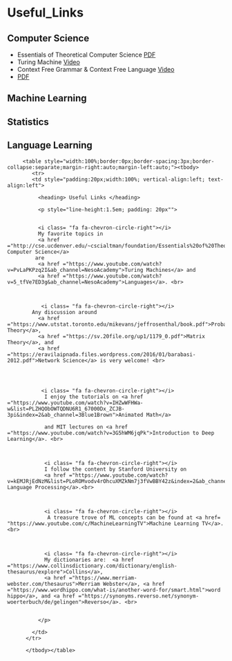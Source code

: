 # Useful_Links

## Computer Science
- Essentials of Theoretical Computer Science [PDF](http://cse.ucdenver.edu/~cscialtman/foundation/Essentials%20of%20Theoretical%20Computer%20Science.pdf)
- Turing Machine [Video](https://www.youtube.com/watch?v=PvLaPKPzq2I&ab_channel=NesoAcademy)
- Context Free Grammar & Context Free Language [Video](https://www.youtube.com/watch?v=5_tfVe7ED3g&ab_channel=NesoAcademy)
- [PDF](http://cse.ucdenver.edu/~cscialtman/foundation/Essentials%20of%20Theoretical%20Computer%20Science.pdf)

## Machine Learning

## Statistics

## Language Learning





         <table style="width:100%;border:0px;border-spacing:3px;border-collapse:separate;margin-right:auto;margin-left:auto;"><tbody>
            <tr>
            <td style="padding:20px;width:100%; vertical-align:left; text-align:left">
            
              <heading> Useful Links </heading>
              
              <p style="line-height:1.5em; padding: 20px"">
              
              
              <i class= "fa fa-chevron-circle-right"></i>
              My favorite topics in
              <a href ="http://cse.ucdenver.edu/~cscialtman/foundation/Essentials%20of%20Theoretical%20Computer%20Science.pdf">Theoretical Computer Science</a> 
             are
              <a href ="https://www.youtube.com/watch?v=PvLaPKPzq2I&ab_channel=NesoAcademy">Turing Machines</a> and
              <a href ="https://www.youtube.com/watch?v=5_tfVe7ED3g&ab_channel=NesoAcademy">Languages</a>. <br>
              
              
              
               <i class= "fa fa-chevron-circle-right"></i>
            Any discussion around
              <a href ="https://www.utstat.toronto.edu/mikevans/jeffrosenthal/book.pdf">Probability Theory</a>,
              <a href ="https://sv.20file.org/up1/1179_0.pdf">Matrix Theory</a>, and
              <a href ="https://eravilaipnada.files.wordpress.com/2016/01/barabasi-2012.pdf">Network Science</a> is very welcome! <br>
               
             
             
              
               <i class= "fa fa-chevron-circle-right"></i>
                I enjoy the tutorials on <a href ="https://www.youtube.com/watch?v=IHZwWFHWa-w&list=PLZHQObOWTQDNU6R1_67000Dx_ZCJB-3pi&index=2&ab_channel=3Blue1Brown">Animated Math</a>
                
                and MIT lectures on <a href ="https://www.youtube.com/watch?v=3G5hWM6jqPk">Introduction to Deep Learning</a>. <br>
                
                
                
                <i class= "fa fa-chevron-circle-right"></i>
                I follow the content by Stanford University on 
                <a href ="https://www.youtube.com/watch?v=kEMJRjEdNzM&list=PLoROMvodv4rOhcuXMZkNm7j3fVwBBY42z&index=2&ab_channel=StanfordOnline">Natural Language Processing</a>.<br>
                
                 
                
                <i class= "fa fa-chevron-circle-right"></i>
                 A treasure trove of ML concepts can be found at <a href= "https://www.youtube.com/c/MachineLearningTV">Machine Learning TV</a>. <br>
                
                

                <i class= "fa fa-chevron-circle-right"></i>
                My dictionaries are:  <a href ="https://www.collinsdictionary.com/dictionary/english-thesaurus/explore">Collins</a>, 
                <a href ="https://www.merriam-webster.com/thesaurus">Merriam Webster</a>, <a href ="https://www.wordhippo.com/what-is/another-word-for/smart.html">word hippo</a>, and <a href ="https://synonyms.reverso.net/synonym-woerterbuch/de/gelingen">Reverso</a>. <br>
                          
              
              </p>
            
            </td>
          </tr>
          
          </tbody></table>      
